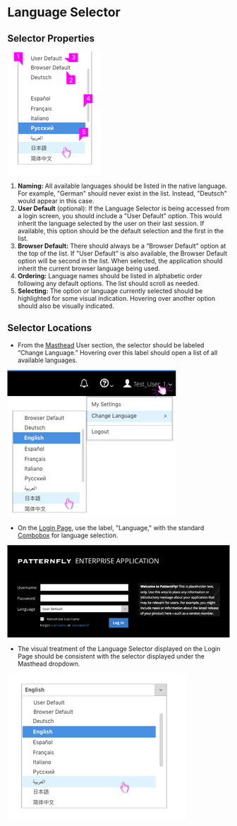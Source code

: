 # Language Selector

## Selector Properties
  ![Language Selector](img/languages-2.png)
  
  1. **Naming:** All available languages should be listed in the native language. For example, "German" should never exist in the list. Instead, "Deutsch" would appear in this case.
  2. **User Default** (optional): If the Language Selector is being accessed from a login screen, you should include a "User Default" option. This would inherit the language selected by the user on their last session. If available, this option should be the default selection and the first in the list.
  3. **Browser Default:** There should always be a “Browser Default” option at the top of the list. If "User Default" is also available, the Browser Default option will be second in the list. When selected, the application should inherit the current browser language being used.
  4. **Ordering:** Language names should be listed in alphabetic order following any default options. The list should scroll as needed.
  5. **Selecting:** The option or language currently selected should be highlighted for some visual indication. Hovering over another option should also be visually indicated.


## Selector Locations
  * From the [Masthead](https://www.patternfly.org/pattern-library/application-framework/masthead/#_) User section, the selector should be labeled “Change Language.” Hovering over this label should open a list of all available languages.

  ![Language Selector in Masthead](img/v2_language_2.png)

  * On the [Login Page](https://www.patternfly.org/pattern-library/application-framework/login-page/#_), use the label, "Language," with the standard [Combobox](https://www.patternfly.org/pattern-library/widgets/#bootstrap-combobox) for language selection.

  ![Language Selector on Login Page](img/language_05.png)

  * The visual treatment of the Language Selector displayed on the Login Page should be consistent with the selector displayed under the Masthead dropdown.

  ![Language Selector Combobox](img/v2_language_1.png)
